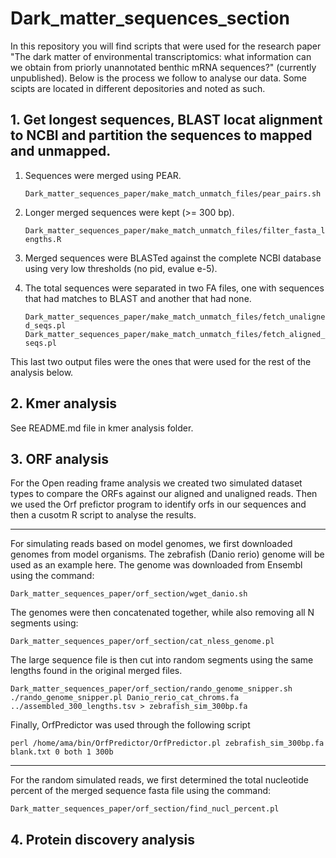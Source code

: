 # Dark_matter_sequences_section
In this repository you will find scripts that were used for the research paper "The dark matter of environmental transcriptomics: what information can we obtain from priorly unannotated benthic mRNA sequences?" (currently unpublished). Below is the process we follow to analyse our data. Some scipts are located in different depositories and noted as such. 

## 1. Get longest sequences, BLAST locat alignment to NCBI and partition the sequences to mapped and unmapped. 

1. Sequences were merged using PEAR.
   
   `Dark_matter_sequences_paper/make_match_unmatch_files/pear_pairs.sh`
3. Longer merged sequences were kept (>= 300 bp).
   
   `Dark_matter_sequences_paper/make_match_unmatch_files/filter_fasta_lengths.R`
5. Merged sequences were BLASTed against the complete NCBI database using very low thresholds (no pid, evalue e-5).
6. The total sequences were separated in two FA files, one with sequences that had matches to BLAST and another that had none.
   
   `Dark_matter_sequences_paper/make_match_unmatch_files/fetch_unaligned_seqs.pl`
   `Dark_matter_sequences_paper/make_match_unmatch_files/fetch_aligned_seqs.pl`
   
This last two output files were the ones that were used for the rest of the analysis below. 

## 2. Kmer analysis

See README.md file in kmer analysis folder.

## 3. ORF analysis

For the Open reading frame analysis we created two simulated dataset types to compare the ORFs against our aligned and unaligned reads. Then we used the Orf prefictor program to identify orfs in our sequences and then a cusotm R script to analyse the results. 

-----
For simulating reads based on model genomes, we first downloaded genomes from model organisms. The zebrafish (Danio rerio) genome will be used as an example here. 
The genome was downloaded from Ensembl using the command:

`Dark_matter_sequences_paper/orf_section/wget_danio.sh`

The genomes were then concatenated together, while also removing all N segments using: 

`Dark_matter_sequences_paper/orf_section/cat_nless_genome.pl`

The large sequence file is then cut into random segments using the same lengths found in the original merged files.  

`Dark_matter_sequences_paper/orf_section/rando_genome_snipper.sh`
`./rando_genome_snipper.pl Danio_rerio_cat_chroms.fa ../assembled_300_lengths.tsv > zebrafish_sim_300bp.fa`

Finally, OrfPredictor was used through the following script

`perl /home/ama/bin/OrfPredictor/OrfPredictor.pl zebrafish_sim_300bp.fa blank.txt 0 both 1 300b`

------

For the random simulated reads, we first determined the total nucleotide percent of the merged sequence fasta file using the command: 

`Dark_matter_sequences_paper/orf_section/find_nucl_percent.pl`


## 4. Protein discovery analysis


